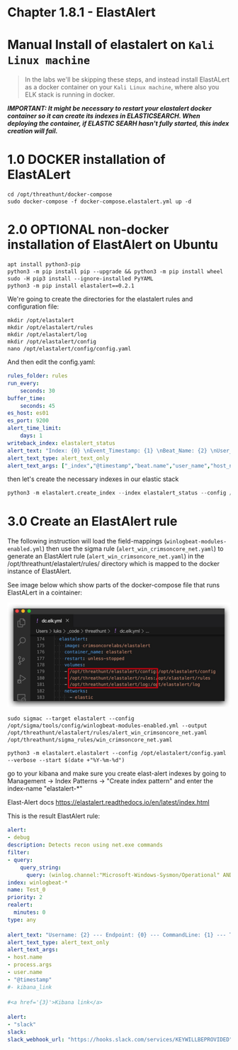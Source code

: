#   Chapter 1.8.1 - ElastAlert

Manual Install of elastalert on `Kali Linux machine`
====

>In the labs we'll be skipping these steps, and instead install ElastALert as a docker container on your `Kali Linux machine`, where also you ELK stack is running in docker.

***IMPORTANT: It might be necessary to restart your elastalert docker container so it can create its indexes in ELASTICSEARCH. When deploying the container, if ELASTIC SEARH hasn't fully started, this index creation will fail.***

1.0 DOCKER installation of ElastALert
===

```code
cd /opt/threathunt/docker-compose
sudo docker-compose -f docker-compose.elastalert.yml up -d
```

2.0 OPTIONAL non-docker installation of ElastAlert on Ubuntu
===

```code
apt install python3-pip  
python3 -m pip install pip --upgrade && python3 -m pip install wheel  
sudo -H pip3 install --ignore-installed PyYAML  
python3 -m pip install elastalert==0.2.1  
```

We're going to create the directories for the elastalert rules and configuration file:

```code
mkdir /opt/elastalert  
mkdir /opt/elastalert/rules  
mkdir /opt/elastalert/log  
mkdir /opt/elastalert/config    
nano /opt/elastalert/config/config.yaml    
```

And then edit the config.yaml:

```yml
rules_folder: rules
run_every:
    seconds: 30
buffer_time:
    seconds: 45
es_host: es01
es_port: 9200
alert_time_limit:
    days: 1
writeback_index: elastalert_status
alert_text: "Index: {0} \nEvent_Timestamp: {1} \nBeat_Name: {2} \nUser_Name: {3} \nHost_Name: {4} \nLog_Name: {5} \nOriginal_Message: \n\n{6}"
alert_text_type: alert_text_only
alert_text_args: ["_index","@timestamp","beat.name","user_name","host_name","log_name","z_original_message"]
```

then let's create the necessary indexes in our elastic stack

```python 
python3 -m elastalert.create_index --index elastalert_status --config /opt/elastalert/config/config.yaml
```

3.0 Create an ElastAlert rule
====

The following instruction will load the field-mappings (`winlogbeat-modules-enabled.yml`) then use the sigma rule (`alert_win_crimsoncore_net.yaml`) to generate an ElastAlert rule (`alert_win_crimsoncore_net.yaml`) in the /opt/threathunt/elastalert/rules/ directory which is mapped to the docker instance of ElastAlert. 

See image below which show parts of the docker-compose file that runs ElastALert in a cointainer:

![Screenshot command](./assets/02-elastalert_dockervolume.jpg)

```code
sudo sigmac --target elastalert --config /opt/sigma/tools/config/winlogbeat-modules-enabled.yml --output /opt/threathunt/elastalert/rules/alert_win_crimsoncore_net.yaml /opt/threathunt/sigma_rules/win_crimsoncore_net.yaml
```

```code
python3 -m elastalert.elastalert --config /opt/elastalert/config.yaml  --verbose --start $(date +"%Y-%m-%d")
```

go to your kibana and make sure you create elast-alert indexes by going to Management -> Index Patterns -> "Create index pattern" and enter the index-name "elastalert-*"

Elast-Alert docs
https://elastalert.readthedocs.io/en/latest/index.html

This is the result ElastAlert rule:

```yml
alert:
- debug
description: Detects recon using net.exe commands
filter:
- query:
    query_string:
      query: (winlog.channel:"Microsoft-Windows-Sysmon/Operational" AND winlog.event_id:"1" AND process.executable:(*net.exe OR *net1.exe))
index: winlogbeat-*
name: Test_0
priority: 2
realert:
  minutes: 0
type: any

alert_text: "Username: {2} --- Endpoint: {0} --- CommandLine: {1} --- Time: {3}"
alert_text_type: alert_text_only
alert_text_args:
- host.name
- process.args
- user.name
- "@timestamp"
#- kibana_link

#<a href='{3}'>Kibana link</a>

alert:
- "slack"
slack:
slack_webhook_url: "https://hooks.slack.com/services/KEYWILLBEPROVIDED"
```